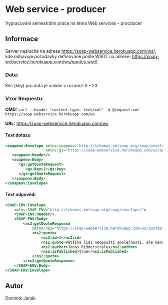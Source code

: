 # Web service - producer
Vypracování semestrální práce na téma Web services - procducer
## Informace
Server nasluchá na adrese https://soap-webservice.herokuapp.com/ws/, kde odbavuje požadavky definované podle WSDL na adrese: https://soap-webservice.herokuapp.com/ws/quotes.wsdl.
### Data:
Klíč (key) pro data je validní v rozmezí 0 - 23
### Vzor Requestu:
**CMD:** 
``
curl --header "content-type: text/xml" -d @request.xml https://soap-webservice.herokuapp.com/ws
``

**URL:** https://soap-webservice.herokuapp.com/ws
#### Text dotazu
```xml
<soapenv:Envelope xmlns:soapenv="http://schemas.xmlsoap.org/soap/envelope/"
                  xmlns:gs="https://soap-webservice.herokuapp.com/ws/quotes">
   <soapenv:Header/>
   <soapenv:Body>
      <gs:getQuoteRequest>
         <gs:key>1</gs:key>
      </gs:getQuoteRequest>
   </soapenv:Body>
</soapenv:Envelope>
```
#### Text odpovědi
```xml
<SOAP-ENV:Envelope
    xmlns:SOAP-ENV="http://schemas.xmlsoap.org/soap/envelope/">
    <SOAP-ENV:Header/>
    <SOAP-ENV:Body>
        <ns2:getQuoteResponse
            xmlns:ns2="https://soap-webservice.herokuapp.com/ws/quotes">
            <ns2:quote>
                <ns2:id>1</ns2:id>
                <ns2:quote>Většina lidí neopouští společnosti, ale manažery.</ns2:quote>
                <ns2:author>Jonas Ridderstrale</ns2:author>
                <ns2:isPublished>true</ns2:isPublished>
            </ns2:quote>
        </ns2:getQuoteResponse>
    </SOAP-ENV:Body>
</SOAP-ENV:Envelope>
```

## Autor
Dominik Janák
